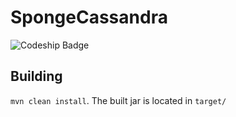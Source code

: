 # SpongeCassandra
![Codeship Badge](https://codeship.com/projects/6189b2f0-a1fc-0134-ac98-769a18eb10ba/status?branch=master)

Building
--------
`mvn clean install`. The built jar is located in `target/`
